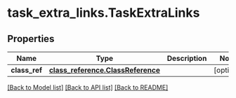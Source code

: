 # task_extra_links.TaskExtraLinks

## Properties
Name | Type | Description | Notes
------------ | ------------- | ------------- | -------------
**class_ref** | [**class_reference.ClassReference**](ClassReference.md) |  | [optional] 

[[Back to Model list]](../README.md#documentation-for-models) [[Back to API list]](../README.md#documentation-for-api-endpoints) [[Back to README]](../README.md)


